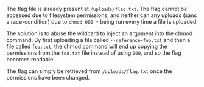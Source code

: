 The flag file is already present at `/uploads/flag.txt`.
The flag cannot be accessed due to filesystem permissions, and neither can any uploads (sans a race-condition) due to `chmod 000 *` being run every time a file is uploaded.

The solution is to abuse the wildcard to inject an argument into the chmod command. By first uploading a file called `--reference=foo.txt` and then a file called `foo.txt`, the chmod command will end up copying the permissions from the `foo.txt` file instead of using `000`, and so the flag becomes readable.

The flag can simply be retrieved from `/uploads/flag.txt` once the permissions have been changed.